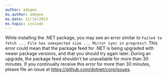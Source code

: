 ```yaml
---
author: adegeo
ms.author: adegeo
ms.date: 11/14/2023
ms.topic: include
---
```


While installing the .NET package, you may see an error similar to `Failed to fetch ... File has unexpected size ... Mirror sync in progress?`. This error could mean that the package feed for .NET is being upgraded with newer package versions, and that you should try again later. During an upgrade, the package feed shouldn't be unavailable for more than 30 minutes. If you continually receive this error for more than 30 minutes, please file an issue at <https://github.com/dotnet/core/issues>.
